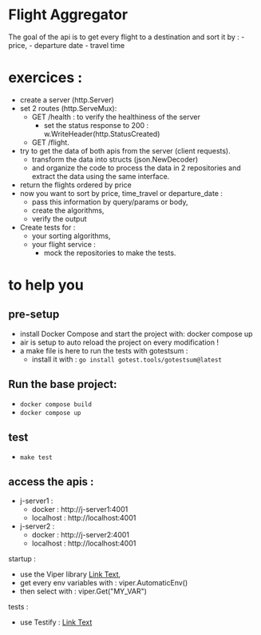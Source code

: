 # Flight Aggregator

The goal of the api is to get every flight to a destination and sort it by : 
    - price,
    - departure date
    - travel time
  
# exercices : 
- create a server (http.Server)
- set 2 routes (http.ServeMux):
  - GET /health : to verify the healthiness of the server 
    - set the status response to 200 : w.WriteHeader(http.StatusCreated)
  - GET /flight.
- try to get the data of both apis from the server (client requests).
  - transform the data into structs (json.NewDecoder)
  - and organize the code to process the data in 2 repositories and extract the data using the same interface.
- return the flights ordered by price
- now you want to sort by price, time_travel or departure_date :
  - pass this information by query/params or body,
  - create the algorithms,
  - verify the output
- Create tests for :
  - your sorting algorithms,
  - your flight service :
    - mock the repositories to make the tests.

# to help you

## pre-setup

  - install Docker Compose and start the project with: docker compose up
  - air is setup to auto reload the project on every modification !
  - a make file is here to run the tests with gotestsum :
    - install it with : `go install gotest.tools/gotestsum@latest`

## Run the base project: 
- `docker compose build`
- `docker compose up`

## test 
- `make test`

## access the apis : 
- j-server1 :
  - docker : http://j-server1:4001
  - localhost : http://localhost:4001
- j-server2 : 
  - docker : http://j-server2:4001
  - localhost : http://localhost:4001


startup : 
- use the Viper library [Link Text](https://github.com/spf13/viper),
- get every env variables with : viper.AutomaticEnv() 
- then select with : viper.Get("MY_VAR")

tests : 
- use Testify : [Link Text](https://github.com/stretchr/testify)